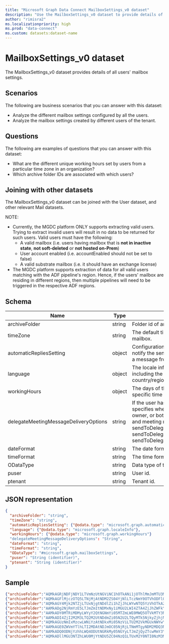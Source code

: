 ```yaml
---
title: "Microsoft Graph Data Connect MailboxSettings_v0 dataset"
description: "Use the MailboxSettings_v0 dataset to provide details of all users' mailbox settings."
author: "rimisra2"
ms.localizationpriority: high
ms.prod: "data-connect"
ms.custom: datasets:dataset-name
---
```


# MailboxSettings_v0 dataset

The MailboxSettings_v0 dataset provides details of all users' mailbox settings.

## Scenarios

The following are business scenarios that you can answer with this dataset:

- Analyze the different mailbox settings configured by all the users.
- Analyze the mailbox settings created by different users of the tenant.

## Questions

The following are examples of questions that you can answer with this dataset:

- What are the different unique working hours set by users from a particular time zone in an organization?
- Which archive folder IDs are associated with which users?

## Joining with other datasets

The MailboxSettings_v0 dataset can be joined with the User dataset, and other relevant Mail datasets.

NOTE:

- Currently, the MGDC platform ONLY supports extracting valid users. Trying to extract invalid users will result in no data to be returned for such users. Valid users must have the following:
    * A valid mailbox (i.e. users having mailbox that is **not in inactive state**, **not soft-deleted** or **not hosted on-Prem**)
    * User account enabled (i.e. accountEnabled should not be set to false)
    * A valid substrate mailbox (i.e. it should have an exchange license)
- The MGDC platform supports extraction of data for all valid users matching with the ADF pipeline's region. Hence, if the users' mailbox are residing in different regions, then multiple pipelines will need to be triggered in the respective ADF regions.

## Schema

| Name  | Type  |  Description  |  FilterOptions  |  FilterType  | 
| ----------- | ----------- | ----------- | ----------- | ----------- |
| archiveFolder |	string |	Folder id of an archive folder for the user. |	No |	None |
| timeZone |	string |	The default time zone for the user's mailbox. |	No |	None |
| automaticRepliesSetting |	object |	Configuration settings to automatically notify the sender of an incoming email with a message from the signed-in user. |	No |	None |
| language |	object |	The locale information for the user, including the preferred language and country/region. |	No |	None |
| workingHours |	object |	The days of the week and hours in a specific time zone that the user works. |	No |	None |
| delegateMeetingMessageDeliveryOptions |	string |	If the user has a calendar delegate, this specifies whether the delegate, mailbox owner, or both receive meeting messages and meeting responses. *Allowed values:* sendToDelegateAndInformationToPrincipal, sendToDelegateAndPrincipal, sendToDelegateOnly. |	No |	None |
| dateFormat |	string |	The date format for the user's mailbox. |	No |	None |
| timeFormat |	string |  	The time format for the user's mailbox. |	No |	None |
| ODataType |	string |	Data type of the current folder. |	No |	None |
| puser |	string |	User id. |	No |  	None |
| ptenant |	string |  	Tenant id. |	No |  	None |

## JSON representation

```json
{
  "archiveFolder": "string",
  "timeZone": "string",
  "automaticRepliesSetting": {"@odata.type": "microsoft.graph.automaticRepliesSetting"},  
  "language": {"@odata.type": "microsoft.graph.localeInfo"},
  "workingHours": {"@odata.type": "microsoft.graph.workingHours"}
  "delegateMeetingMessageDeliveryOptions": "String",
  "dateFormat": "string",
  "timeFormat": "string",
  "ODataType": "#microsoft.graph.mailboxSettings",  
  "puser": "String (identifier)", 
  "ptenant": "String (identifier)"
}
```

## Sample 


```json
{"archiveFolder":"AQMkAGRjNDFjNDY1LTVmNzUtNGViNC1hOTkANi1jOThlMmJmMTU3MmMALgAAA6jVIxIEDQNNtj9CZVt6SRUBAMquub9EVY9Nv31MRSqT3dQAAAIBWQAAAA==","timeZone":"Pacific Standard Time","delegateMeetingMessageDeliveryOptions":"sendToDelegateOnly","dateFormat":"M/d/yyyy","timeFormat":"h:mm tt","automaticRepliesSetting":{"status":"microsoft.graph.automaticRepliesStatus'disabled'","externalAudience":"microsoft.graph.externalAudienceScope'all'","internalReplyMessage":"","externalReplyMessage":"","scheduledStartDateTime":{"dateTime":"2021-03-11T20:00:00.0000000","timeZone":"UTC"},"scheduledEndDateTime":{"dateTime":"2021-03-12T20:00:00.0000000","timeZone":"UTC"}},"language":{"locale":"en-US","displayName":"English (United States)"},"workingHours":{},"ODataType":"#microsoft.graph.mailboxSettings","puser":"0409a7eb-588d-4871-b629-e33de72b8b0d","ptenant":"027d8585-9664-42ed-ae2a-c9e9fddfda22"} 
{"archiveFolder":"AQMkAGFlMjczOTQ5LTNjMjAtNDM2ZS04YjNlLTczNmY0OTVhODFlOQAuAAADZ_EAK_Os2kO_qYnMT9a4zQEASqucXnhIlE2b8iXgsvn1qQAAAgFAAAAA","timeZone":"Pacific Standard Time","delegateMeetingMessageDeliveryOptions":"sendToDelegateOnly","dateFormat":"M/d/yyyy","timeFormat":"h:mm tt","automaticRepliesSetting":{"status":"microsoft.graph.automaticRepliesStatus'disabled'","externalAudience":"microsoft.graph.externalAudienceScope'all'","internalReplyMessage":"","externalReplyMessage":"","scheduledStartDateTime":{"dateTime":"2021-03-11T20:00:00.0000000","timeZone":"UTC"},"scheduledEndDateTime":{"dateTime":"2021-03-12T20:00:00.0000000","timeZone":"UTC"}},"language":{"locale":"en-US","displayName":"English (United States)"},"workingHours":{},"ODataType":"#microsoft.graph.mailboxSettings","puser":"1715c984-a1ce-4483-b109-643041ef4469","ptenant":"027d8585-9664-42ed-ae2a-c9e9fddfda22"} 
{"archiveFolder":"AQMkAGY4Mjk2NTZjLTUxNjgtNDdlZi1hZjJhLWYwNTQ5YzVhOTkAZTIALgAAA8qoOofxQYpLp-fYvJvsCf0BAKNZARh2HqhDgQvm4HdqNToAAAIBSwAAAA==","timeZone":"Pacific Standard Time","delegateMeetingMessageDeliveryOptions":"sendToDelegateOnly","dateFormat":"M/d/yyyy","timeFormat":"h:mm tt","automaticRepliesSetting":{"status":"microsoft.graph.automaticRepliesStatus'disabled'","externalAudience":"microsoft.graph.externalAudienceScope'all'","internalReplyMessage":"","externalReplyMessage":"","scheduledStartDateTime":{"dateTime":"2021-03-11T20:00:00.0000000","timeZone":"UTC"},"scheduledEndDateTime":{"dateTime":"2021-03-12T20:00:00.0000000","timeZone":"UTC"}},"language":{"locale":"en-US","displayName":"English (United States)"},"workingHours":{},"ODataType":"#microsoft.graph.mailboxSettings","puser":"3853937f-6f46-4fff-a141-1a18be24944e","ptenant":"027d8585-9664-42ed-ae2a-c9e9fddfda22"} 
{"archiveFolder":"AAMkADg2NjRmYzE5LTJmZmItNDMxNy1iMGU2LWI4ZTA4ZjJhZWFkYQAuAAAAAAB5Lb3RUjXQTq_4frfZtHdHAQBBChzDntZLTK9_In9X_H7UAAAAAIw_AAA=","timeZone":"Pacific Standard Time","delegateMeetingMessageDeliveryOptions":"sendToDelegateOnly","dateFormat":"M/d/yyyy","timeFormat":"h:mm tt","automaticRepliesSetting":{"status":"microsoft.graph.automaticRepliesStatus'disabled'","externalAudience":"microsoft.graph.externalAudienceScope'all'","internalReplyMessage":"","externalReplyMessage":"","scheduledStartDateTime":{"dateTime":"2021-03-11T20:00:00.0000000","timeZone":"UTC"},"scheduledEndDateTime":{"dateTime":"2021-03-12T20:00:00.0000000","timeZone":"UTC"}},"language":{"locale":"en-US","displayName":"English (United States)"},"workingHours":{},"ODataType":"#microsoft.graph.mailboxSettings","puser":"3eb5fed9-8c59-4eff-a9ea-ba2b5f1ac27f","ptenant":"027d8585-9664-42ed-ae2a-c9e9fddfda22"} 
{"archiveFolder":"AAMkADY0MTRiMDMyLWYyY2QtNGNmYi05MTZmLWE0MWQ5OTVkMTY3NwAuAAAAAACePVwnVQLQQo3igsKUUNIPAQDDb9In4fFjSKy7cc0yk1OaAAAAAGjHAAA=","timeZone":"Pacific Standard Time","delegateMeetingMessageDeliveryOptions":"sendToDelegateOnly","dateFormat":"M/d/yyyy","timeFormat":"h:mm tt","automaticRepliesSetting":{"status":"microsoft.graph.automaticRepliesStatus'disabled'","externalAudience":"microsoft.graph.externalAudienceScope'all'","internalReplyMessage":"","externalReplyMessage":"","scheduledStartDateTime":{"dateTime":"2021-03-11T20:00:00.0000000","timeZone":"UTC"},"scheduledEndDateTime":{"dateTime":"2021-03-12T20:00:00.0000000","timeZone":"UTC"}},"language":{"locale":"en-US","displayName":"English (United States)"},"workingHours":{"daysOfWeek":["microsoft.graph.dayOfWeek'monday'","microsoft.graph.dayOfWeek'tuesday'","microsoft.graph.dayOfWeek'wednesday'","microsoft.graph.dayOfWeek'thursday'","microsoft.graph.dayOfWeek'friday'"],"startTime":"1970-01-01T08:00:00Z","endTime":"1970-01-01T17:00:00Z","timeZone":{"name":"Pacific Standard Time"}},"ODataType":"#microsoft.graph.mailboxSettings","puser":"6618944e-1fe9-4c03-955e-b1ebbf5737c9","ptenant":"027d8585-9664-42ed-ae2a-c9e9fddfda22"} 
{"archiveFolder":"AAMkADI4ZjI2M2M3LTQ2M2UtNDdmZi05N2U2LTQyMTk5NjkyZjhjMQAuAAAAAADK7KnGlO-0QozWnQc1OrNEAQAVIBI9ITL4T4hmBf4E6xqQAAAAAAFWAAA=","timeZone":"Pacific Standard Time","delegateMeetingMessageDeliveryOptions":"sendToDelegateOnly","dateFormat":"M/d/yyyy","timeFormat":"h:mm tt","automaticRepliesSetting":{"status":"microsoft.graph.automaticRepliesStatus'disabled'","externalAudience":"microsoft.graph.externalAudienceScope'all'","internalReplyMessage":"","externalReplyMessage":"","scheduledStartDateTime":{"dateTime":"2021-03-11T20:00:00.0000000","timeZone":"UTC"},"scheduledEndDateTime":{"dateTime":"2021-03-12T20:00:00.0000000","timeZone":"UTC"}},"language":{"locale":"en-US","displayName":"English (United States)"},"workingHours":{"daysOfWeek":["microsoft.graph.dayOfWeek'monday'","microsoft.graph.dayOfWeek'tuesday'","microsoft.graph.dayOfWeek'wednesday'","microsoft.graph.dayOfWeek'thursday'","microsoft.graph.dayOfWeek'friday'"],"startTime":"1970-01-01T08:00:00Z","endTime":"1970-01-01T17:00:00Z","timeZone":{"name":"Pacific Standard Time"}},"ODataType":"#microsoft.graph.mailboxSettings","puser":"6acddb90-66a1-4a1f-bbd4-4632aac05f3a","ptenant":"027d8585-9664-42ed-ae2a-c9e9fddfda22"} 
{"archiveFolder":"AQMkAGUzNmIxMzcwLWNiYzAtNDkxMi05NzViLTU2M2VkMGUxNWYwYQAuAAADMfJmQyFaPkWIRgjBBrblMgEAi7RMA7eRU0GB-Rxx-trGSwAAAgFjAAAA","timeZone":"Eastern Standard Time","delegateMeetingMessageDeliveryOptions":"sendToDelegateOnly","dateFormat":"","timeFormat":"","automaticRepliesSetting":{"status":"microsoft.graph.automaticRepliesStatus'disabled'","externalAudience":"microsoft.graph.externalAudienceScope'all'","internalReplyMessage":"","externalReplyMessage":"","scheduledStartDateTime":{"dateTime":"2021-03-11T20:00:00.0000000","timeZone":"UTC"},"scheduledEndDateTime":{"dateTime":"2021-03-12T20:00:00.0000000","timeZone":"UTC"}},"language":{"locale":"en-US","displayName":"English (United States)"},"workingHours":{"daysOfWeek":["microsoft.graph.dayOfWeek'monday'","microsoft.graph.dayOfWeek'tuesday'","microsoft.graph.dayOfWeek'wednesday'","microsoft.graph.dayOfWeek'thursday'","microsoft.graph.dayOfWeek'friday'"],"startTime":"1970-01-01T08:00:00Z","endTime":"1970-01-01T17:00:00Z","timeZone":{"name":"Eastern Standard Time"}},"ODataType":"#microsoft.graph.mailboxSettings","puser":"6f995c2b-2dcc-433f-9409-7d847d3935fb","ptenant":"027d8585-9664-42ed-ae2a-c9e9fddfda22"} 
{"archiveFolder":"AAMkAGE0ZWVmYTlhLTI2MDAtNDJmOC05NjRjLTNmMTgyNDM2MDQ3NwAuAAAAAACAHUC988Z9QbixVUMtutstAQDR4t3ZE8_6QpbkP-csYqiqAAAAAAFhAAA=","timeZone":"Pacific Standard Time","delegateMeetingMessageDeliveryOptions":"sendToDelegateOnly","dateFormat":"M/d/yyyy","timeFormat":"h:mm tt","automaticRepliesSetting":{"status":"microsoft.graph.automaticRepliesStatus'disabled'","externalAudience":"microsoft.graph.externalAudienceScope'all'","internalReplyMessage":"","externalReplyMessage":"","scheduledStartDateTime":{"dateTime":"2021-03-11T20:00:00.0000000","timeZone":"UTC"},"scheduledEndDateTime":{"dateTime":"2021-03-12T20:00:00.0000000","timeZone":"UTC"}},"language":{"locale":"en-US","displayName":"English (United States)"},"workingHours":{},"ODataType":"#microsoft.graph.mailboxSettings","puser":"820779bc-217e-4370-bb81-4f34a124c072","ptenant":"027d8585-9664-42ed-ae2a-c9e9fddfda22"} 
{"archiveFolder":"AAMkADQ0ODNjYzhhLWQ4ODUtNGRkMy05NGYyLTJmZjQyZTcwMmY3YwAuAAAAAAAOE-T2OkbKR70lxk9KLiM4AQBuhdNMOzPFQKtwhvLEI1MjAAAAAIDSAAA=","timeZone":"Pacific Standard Time","delegateMeetingMessageDeliveryOptions":"sendToDelegateOnly","dateFormat":"M/d/yyyy","timeFormat":"h:mm tt","automaticRepliesSetting":{"status":"microsoft.graph.automaticRepliesStatus'disabled'","externalAudience":"microsoft.graph.externalAudienceScope'all'","internalReplyMessage":"","externalReplyMessage":"","scheduledStartDateTime":{"dateTime":"2021-03-11T20:00:00.0000000","timeZone":"UTC"},"scheduledEndDateTime":{"dateTime":"2021-03-12T20:00:00.0000000","timeZone":"UTC"}},"language":{"locale":"en-US","displayName":"English (United States)"},"workingHours":{"daysOfWeek":["microsoft.graph.dayOfWeek'monday'","microsoft.graph.dayOfWeek'tuesday'","microsoft.graph.dayOfWeek'wednesday'","microsoft.graph.dayOfWeek'thursday'","microsoft.graph.dayOfWeek'friday'"],"startTime":"1970-01-01T08:00:00Z","endTime":"1970-01-01T17:00:00Z","timeZone":{"name":"Pacific Standard Time"}},"ODataType":"#microsoft.graph.mailboxSettings","puser":"84129d5d-1ae2-49a2-ba84-7e9a14901bc2","ptenant":"027d8585-9664-42ed-ae2a-c9e9fddfda22"} 
{"archiveFolder":"AQMkADllMGU3NTZhLWU0MjYtNDU5ZC04NzQ1LTUxM2Y0NTI0NzM3MwAuAAADxIFm2RiFrU2EhVfwmeCNMgEA1DBbvNXM6ke6YeAsGY2R0AAAAmxQAAAA","timeZone":"Pacific Standard Time","delegateMeetingMessageDeliveryOptions":"sendToDelegateOnly","dateFormat":"M/d/yyyy","timeFormat":"h:mm tt","automaticRepliesSetting":{"status":"microsoft.graph.automaticRepliesStatus'disabled'","externalAudience":"microsoft.graph.externalAudienceScope'all'","internalReplyMessage":"","externalReplyMessage":"","scheduledStartDateTime":{"dateTime":"2021-03-11T20:00:00.0000000","timeZone":"UTC"},"scheduledEndDateTime":{"dateTime":"2021-03-12T20:00:00.0000000","timeZone":"UTC"}},"language":{"locale":"en-US","displayName":"English (United States)"},"workingHours":{"daysOfWeek":["microsoft.graph.dayOfWeek'monday'","microsoft.graph.dayOfWeek'tuesday'","microsoft.graph.dayOfWeek'wednesday'","microsoft.graph.dayOfWeek'thursday'","microsoft.graph.dayOfWeek'friday'"],"startTime":"1970-01-01T08:00:00Z","endTime":"1970-01-01T17:00:00Z","timeZone":{"name":"Pacific Standard Time"}},"ODataType":"#microsoft.graph.mailboxSettings","puser":"883bfe1c-445d-4848-8db1-b677b16ed4be","ptenant":"027d8585-9664-42ed-ae2a-c9e9fddfda22"} 
```